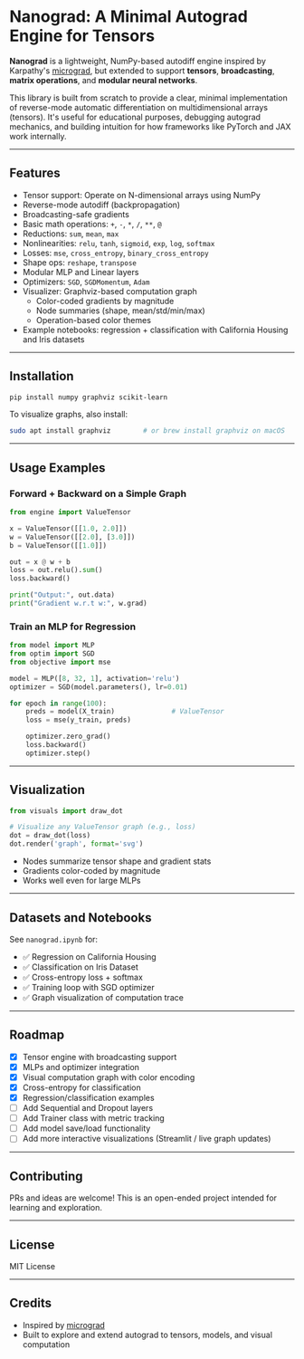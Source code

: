 # Nanograd: A Minimal Autograd Engine for Tensors

**Nanograd** is a lightweight, NumPy-based autodiff engine inspired by Karpathy's [micrograd](https://github.com/karpathy/micrograd), but extended to support **tensors**, **broadcasting**, **matrix operations**, and **modular neural networks**.

This library is built from scratch to provide a clear, minimal implementation of reverse-mode automatic differentiation on multidimensional arrays (tensors). It's useful for educational purposes, debugging autograd mechanics, and building intuition for how frameworks like PyTorch and JAX work internally.

---

## Features
- Tensor support: Operate on N-dimensional arrays using NumPy
- Reverse-mode autodiff (backpropagation)
- Broadcasting-safe gradients
- Basic math operations: `+`, `-`, `*`, `/`, `**`, `@`
- Reductions: `sum`, `mean`, `max`
- Nonlinearities: `relu`, `tanh`, `sigmoid`, `exp`, `log`, `softmax`
- Losses: `mse`, `cross_entropy`, `binary_cross_entropy`
- Shape ops: `reshape`, `transpose`
- Modular MLP and Linear layers
- Optimizers: `SGD`, `SGDMomentum`, `Adam`
- Visualizer: Graphviz-based computation graph
  - Color-coded gradients by magnitude
  - Node summaries (shape, mean/std/min/max)
  - Operation-based color themes
- Example notebooks: regression + classification with California Housing and Iris datasets

---

## Installation
```bash
pip install numpy graphviz scikit-learn
```

To visualize graphs, also install:
```bash
sudo apt install graphviz        # or brew install graphviz on macOS
```

---

## Usage Examples

### Forward + Backward on a Simple Graph
```python
from engine import ValueTensor

x = ValueTensor([[1.0, 2.0]])
w = ValueTensor([[2.0], [3.0]])
b = ValueTensor([[1.0]])

out = x @ w + b
loss = out.relu().sum()
loss.backward()

print("Output:", out.data)
print("Gradient w.r.t w:", w.grad)
```

### Train an MLP for Regression
```python
from model import MLP
from optim import SGD
from objective import mse

model = MLP([8, 32, 1], activation='relu')
optimizer = SGD(model.parameters(), lr=0.01)

for epoch in range(100):
    preds = model(X_train)              # ValueTensor
    loss = mse(y_train, preds)

    optimizer.zero_grad()
    loss.backward()
    optimizer.step()
```

---

## Visualization

```python
from visuals import draw_dot

# Visualize any ValueTensor graph (e.g., loss)
dot = draw_dot(loss)
dot.render('graph', format='svg')
```

- Nodes summarize tensor shape and gradient stats
- Gradients color-coded by magnitude
- Works well even for large MLPs

---

## Datasets and Notebooks

See `nanograd.ipynb` for:
- ✅ Regression on California Housing
- ✅ Classification on Iris Dataset
- ✅ Cross-entropy loss + softmax
- ✅ Training loop with SGD optimizer
- ✅ Graph visualization of computation trace

---

## Roadmap
- [x] Tensor engine with broadcasting support
- [x] MLPs and optimizer integration
- [x] Visual computation graph with color encoding
- [x] Cross-entropy for classification
- [x] Regression/classification examples
- [ ] Add Sequential and Dropout layers
- [ ] Add Trainer class with metric tracking
- [ ] Add model save/load functionality
- [ ] Add more interactive visualizations (Streamlit / live graph updates)

---

## Contributing
PRs and ideas are welcome! This is an open-ended project intended for learning and exploration.

---

## License
MIT License

---

## Credits
- Inspired by [micrograd](https://github.com/karpathy/micrograd)
- Built to explore and extend autograd to tensors, models, and visual computation

